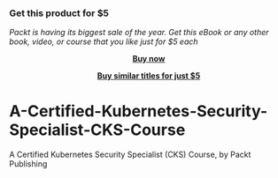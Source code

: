 
### Get this product for $5

<i>Packt is having its biggest sale of the year. Get this eBook or any other book, video, or course that you like just for $5 each</i>


<b><p align='center'>[Buy now](https://packt.link/9781803237114)</p></b>


<b><p align='center'>[Buy similar titles for just $5](https://subscription.packtpub.com/search)</p></b>


# A-Certified-Kubernetes-Security-Specialist-CKS-Course
A Certified Kubernetes Security Specialist (CKS) Course, by Packt Publishing
